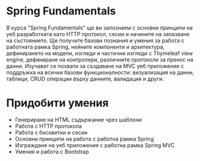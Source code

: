 # Spring Fundamentals
В курса "Spring Fundamentals" ще ви запознаем с основни принципи на уеб разработката като HTTP протокол, сесии и начините на запазване на състоянието. Ще получите базови познания и умения за работа с работната рамка Spring, нейните компоненти и архитектура, дефинирането на модели, изгледи и частични изгледи с Thymeleaf view engine, дефиниране на контролери, различните протоколи за пренос на данни. Изучават се похвати за създаване на MVC уеб приложение с поддръжка на всички базови функционалности: визуализация на данни, таблици, CRUD операции върху данните, валидация и други.
# Придобити умения
* Генериране на HTML съдържание чрез шаблони
* Работа с HTTP протокола
* Работа с бисквитки и сесии
* Основни принципи на работа с работна рамка Spring
* Изграждане на уеб приложения с работна рамка Spring MVC
* Умения и работа с Bootstrap

